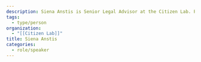 ```yaml
---
description: Siena Anstis is Senior Legal Advisor at the Citizen Lab. Previously, she clerked at the Supreme Court of Canada and the Court of Appeal for Ontario and worked as a litigation attorney in New York and a refugee lawyer in Toronto.
tags:
  - type/person
organization:
  - "[[Citizen Lab]]"
title: Siena Anstis
categories:
  - role/speaker
---
```

